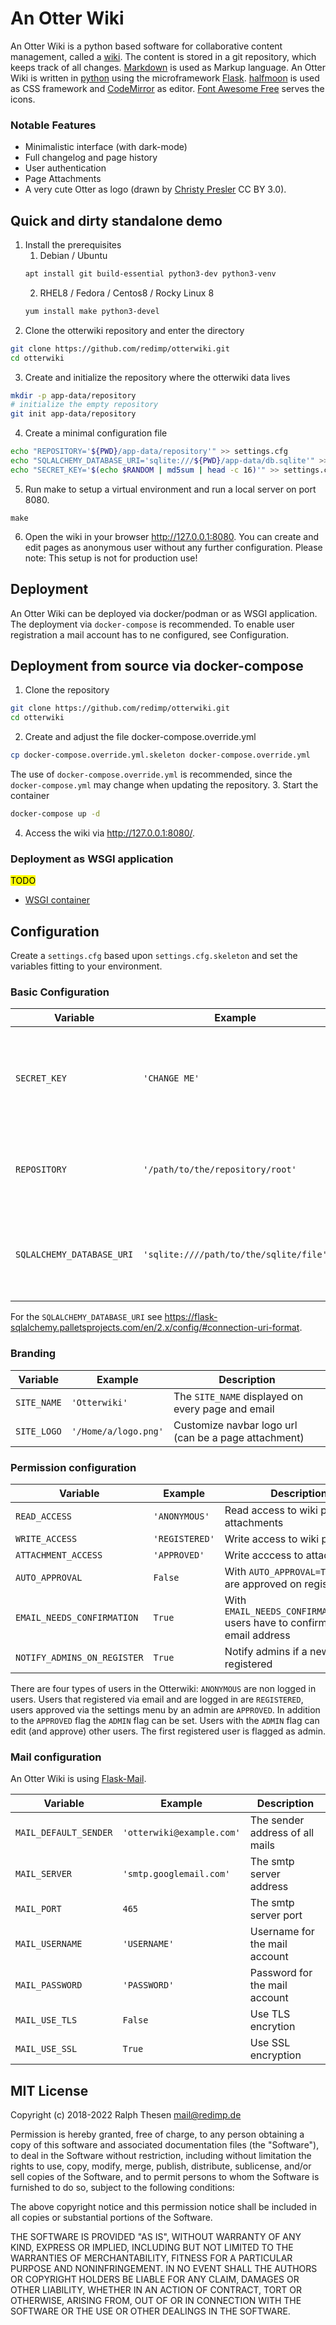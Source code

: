 # An Otter Wiki

An Otter Wiki is a python based software for collaborative content
management, called a [wiki](https://en.wikipedia.org/wiki/Wiki). The
content is stored in a git repository, which keeps track of all changes.
[Markdown](https://daringfireball.net/projects/markdown) is used as
Markup language. An Otter Wiki is written in [python](https://www.python.org/)
using the microframework [Flask](http://flask.pocoo.org/).
[halfmoon](https://gethalfmoon.com) is used as CSS framework and [CodeMirror](https://codemirror.net/) as editor.
[Font Awesome Free](https://fontawesome.com/license/free) serves the icons.

### Notable Features

- Minimalistic interface (with dark-mode)
- Full changelog and page history
- User authentication
- Page Attachments
- A very cute Otter as logo (drawn by [Christy Presler](http://christypresler.com/) CC BY 3.0).

## Quick and dirty standalone demo

1. Install the prerequisites
    1. Debian / Ubuntu
    ```bash
    apt install git build-essential python3-dev python3-venv
    ```
    2. RHEL8 / Fedora / Centos8 / Rocky Linux 8
    ```bash
    yum install make python3-devel
    ```
2. Clone the otterwiki repository and enter the directory
```bash
git clone https://github.com/redimp/otterwiki.git
cd otterwiki
```
3. Create and initialize the repository where the otterwiki data lives
```bash
mkdir -p app-data/repository
# initialize the empty repository
git init app-data/repository
```
4. Create a minimal configuration file
```bash
echo "REPOSITORY='${PWD}/app-data/repository'" >> settings.cfg
echo "SQLALCHEMY_DATABASE_URI='sqlite:///${PWD}/app-data/db.sqlite'" >> settings.cfg
echo "SECRET_KEY='$(echo $RANDOM | md5sum | head -c 16)'" >> settings.cfg 
```
5. Run make to setup a virtual environment and run a local server on port 8080.
```
make
```
6. Open the wiki in your browser <http://127.0.0.1:8080>. You can create and edit pages as anonymous user without any further configuration. Please note: This setup is not for production use!

## Deployment

An Otter Wiki can be deployed via docker/podman or as WSGI application. The deployment via `docker-compose` is recommended.
To enable user registration a mail account has to ne configured, see Configuration.

## Deployment from source via docker-compose

1. Clone the repository
```bash
git clone https://github.com/redimp/otterwiki.git
cd otterwiki
```
2. Create and adjust the file docker-compose.override.yml
```bash
cp docker-compose.override.yml.skeleton docker-compose.override.yml
``` 
The use of `docker-compose.override.yml` is recommended, since the `docker-compose.yml` may change when updating the repository.
3. Start the container
```bash
docker-compose up -d
```
4. Access the wiki via <http://127.0.0.1:8080/>.

### Deployment as WSGI application

<mark>TODO</mark>

- [WSGI container](https://flask.palletsprojects.com/en/2.0.x/deploying/wsgi-standalone/)

## Configuration

Create a `settings.cfg` based upon `settings.cfg.skeleton` and set the
variables fitting to your environment.


### Basic Configuration

| Variable         |  Example        | Description                                  |
|------------------|-----------------|----------------------------------------------|
| `SECRET_KEY`     | `'CHANGE ME'`   | Choose a random string that is used to encrypt user session data |
| `REPOSITORY`     | `'/path/to/the/repository/root'` | The absolute path to the repository storing the wiki pages |
| `SQLALCHEMY_DATABASE_URI` | `'sqlite:////path/to/the/sqlite/file'` | The absolute path to the database storing the user credentials |

For the `SQLALCHEMY_DATABASE_URI` see <https://flask-sqlalchemy.palletsprojects.com/en/2.x/config/#connection-uri-format>.

### Branding

| Variable         |  Example        | Description                                  |
|------------------|-----------------|----------------------------------------------|
| `SITE_NAME`      | `'Otterwiki'`   | The `SITE_NAME` displayed on every page and email |
| `SITE_LOGO`      | `'/Home/a/logo.png'` | Customize navbar logo url (can be a page attachment) |

### Permission configuration

| Variable         |  Example        | Description                                  |
|------------------|-----------------|----------------------------------------------|
| `READ_ACCESS`    | `'ANONYMOUS'`   | Read access to wiki pages and attachments    |
| `WRITE_ACCESS`   | `'REGISTERED'`  | Write access to wiki pages                   |
| `ATTACHMENT_ACCESS` | `'APPROVED'` | Write acccess to attachments                 |
| `AUTO_APPROVAL`  | `False`         | With `AUTO_APPROVAL=True` users are approved on registration |
| `EMAIL_NEEDS_CONFIRMATION`  | `True`         | With `EMAIL_NEEDS_CONFIRMATION=True` users have to confirm their email address |
| `NOTIFY_ADMINS_ON_REGISTER` | `True`  | Notify admins if a new user is registered |

There are four types of users in the Otterwiki: `ANONYMOUS` are non logged in users.
Users that registered via email and are logged in are `REGISTERED`, users approved via
the settings menu by an admin are `APPROVED`. In addition to the `APPROVED` flag the `ADMIN`
flag can be set. Users with the `ADMIN` flag can edit (and approve) other users. The first registered user is flagged as admin.

### Mail configuration

An Otter Wiki is using [Flask-Mail](https://pythonhosted.org/Flask-Mail/). 

| Variable         |  Example        | Description                                  |
|------------------|-----------------|----------------------------------------------|
| `MAIL_DEFAULT_SENDER` | `'otterwiki@example.com'` | The sender address of all mails |
| `MAIL_SERVER`    | `'smtp.googlemail.com'` | The smtp server address              |
| `MAIL_PORT`      | `465`           | The smtp server port                         |
| `MAIL_USERNAME`  | `'USERNAME'`    | Username for the mail account                |
| `MAIL_PASSWORD`  | `'PASSWORD'`    | Password for the mail account                |
| `MAIL_USE_TLS`   | `False`         | Use TLS encrytion                            |
| `MAIL_USE_SSL`   | `True`          | Use SSL encryption                           |

## MIT License

Copyright (c) 2018-2022 Ralph Thesen <mail@redimp.de>

Permission is hereby granted, free of charge, to any person obtaining a copy
of this software and associated documentation files (the "Software"), to deal
in the Software without restriction, including without limitation the rights
to use, copy, modify, merge, publish, distribute, sublicense, and/or sell
copies of the Software, and to permit persons to whom the Software is
furnished to do so, subject to the following conditions:

The above copyright notice and this permission notice shall be included in all
copies or substantial portions of the Software.

THE SOFTWARE IS PROVIDED "AS IS", WITHOUT WARRANTY OF ANY KIND, EXPRESS OR
IMPLIED, INCLUDING BUT NOT LIMITED TO THE WARRANTIES OF MERCHANTABILITY,
FITNESS FOR A PARTICULAR PURPOSE AND NONINFRINGEMENT. IN NO EVENT SHALL THE
AUTHORS OR COPYRIGHT HOLDERS BE LIABLE FOR ANY CLAIM, DAMAGES OR OTHER
LIABILITY, WHETHER IN AN ACTION OF CONTRACT, TORT OR OTHERWISE, ARISING FROM,
OUT OF OR IN CONNECTION WITH THE SOFTWARE OR THE USE OR OTHER DEALINGS IN THE
SOFTWARE.

[modeline]: # ( vim: set fenc=utf-8 spell spl=en sts=4 et tw=72: )
